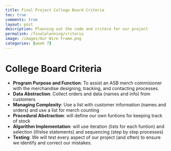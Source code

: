 ```yaml
---
title: Final Project College Board Criteria
toc: true
comments: true
layout: post
description: Planning out the code and critera for our project
permalink: /finalplanning/criteria
image: /images/Our Wire Frame.png
categories: [week 7]
---
```


# College Board Criteria
- **Program Purpose and Function**: To assist an ASB merch commisioner with the merchandise designing, tracking, and contacting processes.
- **Data Abstraction**: Collect orders and data (names and info) from customers
- **Managing Complexity**: Use a list with customer information (names and orders) and use a list for merch counting
- **Procedural Abstraction**: will define our own funtions for keeping track of stock
- **Algorithm Implementation**: will use iteration (lists for each funtion) and selection (if/else statements) and sequencing (step by step processes)
- **Testing**: We will test every aspect of our project (and often) to ensure we identify and correct our mistakes.
